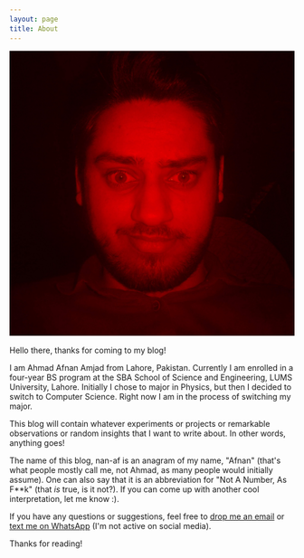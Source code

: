 ```yaml
---
layout: page
title: About
---
```


![This is me!](images/IMG_20190406_231853_2-01.jpeg)

Hello there, thanks for coming to my blog!

I am Ahmad Afnan Amjad from Lahore, Pakistan. Currently I am enrolled in a four-year BS program at the SBA School of Science and Engineering, LUMS University, Lahore. Initially I chose to major in Physics, but then I decided to switch to Computer Science. Right now I am in the process of switching my major.

This blog will contain whatever experiments or projects or remarkable observations or random insights that I want to write about. In other words, anything goes!

The name of this blog, nan-af is an anagram of my name, "Afnan" (that's what people mostly call me, not Ahmad, as many people would initially assume). One can also say that it is an abbreviation for "Not A Number, As F\*\*k" (that *is* true, is it not?). If you can come up with another cool interpretation, let me know :).

If you have any questions or suggestions, feel free to [drop me an email](mailto:afnanmughal@hotmail.com) or [text me on WhatsApp](https://api.whatsapp.com/send?phone=923235552888) (I'm not active on social media).

Thanks for reading!
